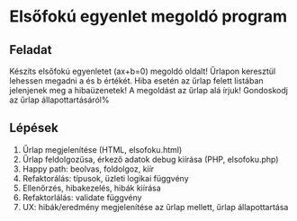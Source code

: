 # Elsőfokú egyenlet megoldó program

## Feladat
Készíts elsőfokú egyenletet (ax+b=0) megoldó oldalt! Űrlapon keresztül lehessen megadni a és b értékét. Hiba esetén az űrlap felett listában jelenjenek meg a hibaüzenetek! A megoldást az űrlap alá írjuk! Gondoskodj az űrlap állapottartásáról%

## Lépések
1. Űrlap megjelenítése (HTML, elsofoku.html)
2. Űrlap feldolgozűsa, érkező adatok debug kiírása (PHP, elsofoku.php)
3. Happy path: beolvas, foldolgoz, kiír
4. Refaktorálás: típusok, üzleti logikai függvény
5. Ellenőrzés, hibakezelés, hibák kiírása
6. Refaktorlálás: validate függvény
7. UX: hibák/eredmény megjelenítése az űrlap mellett, űrlap állapottartása